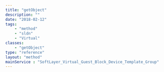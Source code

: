 ```yaml
---
title: "getObject"
description: ""
date: "2018-02-12"
tags:
    - "method"
    - "sldn"
    - "Virtual"
classes:
    - "getObject"
type: "reference"
layout: "method"
mainService : "SoftLayer_Virtual_Guest_Block_Device_Template_Group"
---
```


